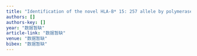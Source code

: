 ```yaml
---
title: "Identification of the novel HLA-B* 15: 257 allele by polymerase chain reaction sequence-based typing in a Chinese individual."
authors: []
authors-key: []
year: "数据暂缺"
article-link: "数据暂缺"
venue: "数据暂缺"
bibex: "数据暂缺"
---
```

